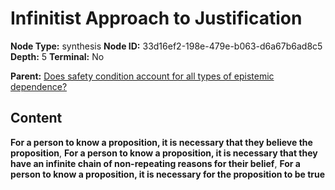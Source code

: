 # Infinitist Approach to Justification

**Node Type:** synthesis
**Node ID:** 33d16ef2-198e-479e-b063-d6a67b6ad8c5
**Depth:** 5
**Terminal:** No

**Parent:** [Does safety condition account for all types of epistemic dependence?](does-safety-condition-account-for-all-types-of-epistemic-dependence-antithesis-4091094b-cefd-47e1-9b77-0c560b689ae2.md)

## Content

**For a person to know a proposition, it is necessary that they believe the proposition**, **For a person to know a proposition, it is necessary that they have an infinite chain of non-repeating reasons for their belief**, **For a person to know a proposition, it is necessary for the proposition to be true**

